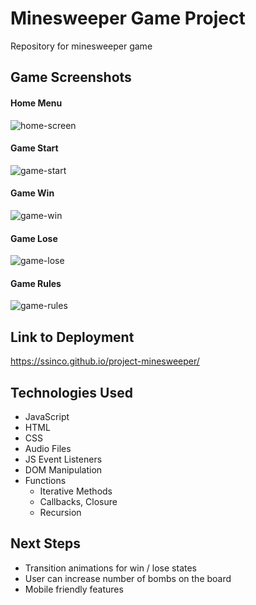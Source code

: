 # Minesweeper Game Project
Repository for minesweeper game


## Game Screenshots

#### Home Menu
![home-screen](https://github.com/ssinco/project-minesweeper/assets/7919510/2425a247-a25a-42d3-834f-c57a222b31fe)

#### Game Start
![game-start](https://github.com/ssinco/project-minesweeper/assets/7919510/ce8997cc-19f6-4e23-bb6d-6b93ad39cdb7)

#### Game Win
![game-win](https://github.com/ssinco/project-minesweeper/assets/7919510/58f76cbc-3014-4878-97ba-970be45daf18)

#### Game Lose
![game-lose](https://github.com/ssinco/project-minesweeper/assets/7919510/02d13887-86c4-4670-b81a-c026cdc61380)

#### Game Rules
![game-rules](https://github.com/ssinco/project-minesweeper/assets/7919510/3acb906b-a275-4cff-8256-d7c42c61a2f4)



## Link to Deployment
https://ssinco.github.io/project-minesweeper/


## Technologies Used
* JavaScript
* HTML
* CSS
* Audio Files
* JS Event Listeners
* DOM Manipulation
* Functions
  * Iterative Methods
  * Callbacks, Closure
  * Recursion

## Next Steps
* Transition animations for win / lose states
* User can increase number of bombs on the board
* Mobile friendly features








